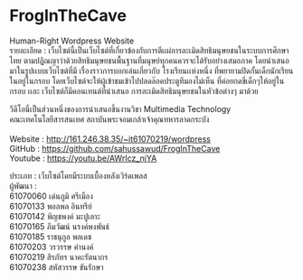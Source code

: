 # FrogInTheCave
Human-Right Wordpress Website</br>
รายละเอียด : เว็บไซต์นี้เป็นเว็บไซต์ที่เกี่ยวข้องกับการตีเเผ่การละเมิดสิทธิมนุษยชนในระบบการศึกษาไทย ตามปฎิณญาว่าด้วยสิทธิมนุษยชนพื้นฐานที่มนุษย์ทุกคนควรจะได้รับอย่างเสมอภาค
โดยนำเสนอมาในรูปเเบบเว็บไซต์ที่มี เรื่องราวการบอกเล่นเกี่ยวกับ โรงเรียนเเห่งหนึ่ง ที่พยายามปิดกั้นเด็กนักเรียนในอยู่ในกรอบ โดยเว็บไซต์จะให้ผู้เข้าชมเข้าไปปลดล๊อคประตูทีมองไม่เห็น
ที่ค่อยกดขี่เด็กๆให้อยู่ในกรอบ เเละ เว็บไซต์ก็มีคอนเทนต์ที่นำเสนอ การละเมิดสิทธิมนุษยชนในหัวข้อต่างๆ มาด้วย</br>

วีดีโอนี่เป็นส่วนหนึ่งของการนำเสนอชิ้นงานวิชา Multimedia Technology</br>
คณะเทคโนโลยีสารสนเทศ สถาบันพระจอมเกล้าเจ้าคุณทหารลาดกระบัง</br>
</br>
Website : http://161.246.38.35/~it61070219/wordpress</br>
GitHub :  https://github.com/sahussawud/FrogInTheCave</br>
Youtube : https://youtu.be/AWrIcz_njYA</br>

ประเภท : เว็บไซต์โดยมีระบบเบื้องหลังเวิร์ดเพลส</br>
ผู้พัฒนา :</br>
          61070060 เด่นภูมิ    ศรีเมือง</br>
          61070133 พอลพล   อินทรีย์</br>
          61070142 พิญชพงค์  มะปูเลาะ</br>
          61070165 ภีมวัฒน์   นรงค์พงพันธ์</br>
          61070185 ราชนุกูล   พลเดช</br>
          61070203 วรวรรษ   คำนงค์</br>
          61070219 สิรภัทร    นาคะรัตนากร</br>
          61070238 สหัสวรรษ ขันรักษา</br>
         
         
         
         
        
         
        
